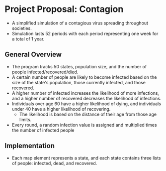 # Project Proposal: Contagion
+ A simplified simulation of a contagious virus spreading throughout societies.
+ Simulation lasts 52 periods with each period representing one week for a total of 1 year.

## General Overview
+ The program tracks 50 states, population size, and the number of people infected/recovered/died.
+ A certain number of people are likely to become infected based on the size of the state's population, those currently infected, and those recovered. 
+ A higher number of infected increases the likelihood of more infections, and a higher number of recovered decreases the likelihood of infections. 
+ Individuals over age 60 have a higher likelihood of dying, and individuals under 40 have a higher likelihood of recovering.
    - The likelihood is based on the distance of their age from those age limits.
+ Every round, a random infection value is assigned and multiplied times the number of  infected people

## Implementation
+ Each map element represents a state, and each state contains three lists of people: infected, dead, and recovered.
